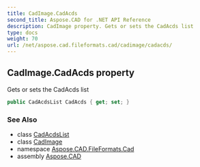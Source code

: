 ```yaml
---
title: CadImage.CadAcds
second_title: Aspose.CAD for .NET API Reference
description: CadImage property. Gets or sets the CadAcds list
type: docs
weight: 70
url: /net/aspose.cad.fileformats.cad/cadimage/cadacds/
---
```

## CadImage.CadAcds property

Gets or sets the CadAcds list

```csharp
public CadAcdsList CadAcds { get; set; }
```

### See Also

* class [CadAcdsList](../../cadacdslist/)
* class [CadImage](../)
* namespace [Aspose.CAD.FileFormats.Cad](../../cadimage/)
* assembly [Aspose.CAD](../../../)


